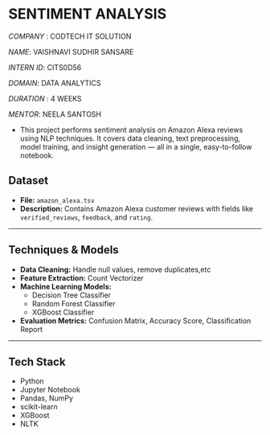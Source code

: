 # SENTIMENT ANALYSIS

*COMPANY* : CODTECH IT SOLUTION

*NAME*: VAISHNAVI SUDHIR SANSARE

*INTERN ID*: CITS0D56

*DOMAIN*: DATA ANALYTICS

*DURATION* : 4 WEEKS

*MENTOR*: NEELA SANTOSH

- This project performs sentiment analysis on Amazon Alexa reviews using NLP techniques. It covers data cleaning, text preprocessing, model training, and insight generation — all in a single, easy-to-follow notebook.

## Dataset
- **File:** `amazon_alexa.tsv`
- **Description:** Contains Amazon Alexa customer reviews with fields like `verified_reviews`, `feedback`, and `rating`.

---

## Techniques & Models
- **Data Cleaning:** Handle null values, remove duplicates,etc
- **Feature Extraction:** Count Vectorizer
- **Machine Learning Models:**
  - Decision Tree Classifier
  - Random Forest Classifier
  - XGBoost Classifier
- **Evaluation Metrics:** Confusion Matrix, Accuracy Score, Classification Report

---

## Tech Stack
- Python
- Jupyter Notebook
- Pandas, NumPy
- scikit-learn
- XGBoost
- NLTK
